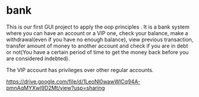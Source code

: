 # bank
This is our first GUI project to apply the oop principles .
It is a bank system where you can have an account or a VIP one, check your balance, make a withdrawal(even if you have no enough balance), 
view previous transaction, transfer amount of money to another account and check if you are in debt or not(You have a certain period of time to get the money back before you are considered indebted).  

The VIP account has privileges over other regular accounts.

https://drive.google.com/file/d/1LeoNl0wawWlCq94A-pmnAqMYXwI9D2Mt/view?usp=sharing
